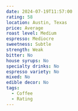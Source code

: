 ```yaml
---
date: 2024-07-19T11:57:00
rating: 58
location: Austin, Texas
price: Average
roast level: Medium
espresso: Mediocre
sweetness: Subtle
strength: Weak
bitter: No
house syrups: No
specialty drinks: No
espresso variety: No
mixed: No
edible decor: No
tags:
  - Coffee
  - Rating
---
```



